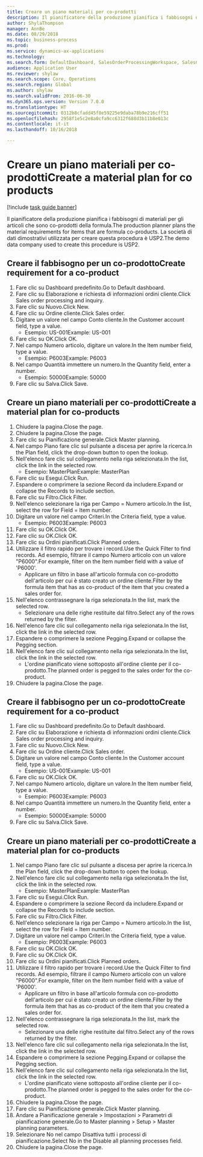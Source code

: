 ```yaml
--- 
title: Creare un piano materiali per co-prodotti
description: Il pianificatore della produzione pianifica i fabbisogni di materiali per gli articoli che sono co-prodotti della formula.
author: ShylaThompson
manager: AnnBe
ms.date: 08/29/2018
ms.topic: business-process
ms.prod: 
ms.service: dynamics-ax-applications
ms.technology: 
ms.search.form: DefaultDashboard, SalesOrderProcessingWorkspace, SalesCreateOrder, SalesTable, ReqCreatePlanWorkspace, ReqTransPlanCard, SysQueryForm, ReqTransPo
audience: Application User
ms.reviewer: shylaw
ms.search.scope: Core, Operations
ms.search.region: Global
ms.author: shylaw
ms.search.validFrom: 2016-06-30
ms.dyn365.ops.version: Version 7.0.0
ms.translationtype: HT
ms.sourcegitcommit: 0312b8cfadd45f8e59225e9daba78b9e216cff51
ms.openlocfilehash: 2958f1e5c2e8a0cfa9cc6312f688d3b11b8e013c
ms.contentlocale: it-it
ms.lasthandoff: 10/16/2018

---
```

# <a name="create-a-material-plan-for-co-products"></a><span data-ttu-id="241dd-103">Creare un piano materiali per co-prodotti</span><span class="sxs-lookup"><span data-stu-id="241dd-103">Create a material plan for co products</span></span>

[!include [task guide banner](../../includes/task-guide-banner.md)]

<span data-ttu-id="241dd-104">Il pianificatore della produzione pianifica i fabbisogni di materiali per gli articoli che sono co-prodotti della formula.</span><span class="sxs-lookup"><span data-stu-id="241dd-104">The production planner plans the material requirements for items that are formula co-products.</span></span> <span data-ttu-id="241dd-105">La società di dati dimostrativi utilizzata per creare questa procedura è USP2.</span><span class="sxs-lookup"><span data-stu-id="241dd-105">The demo data company used to create this procedure is USP2.</span></span>


## <a name="create-requirement-for-a-co-product"></a><span data-ttu-id="241dd-106">Creare il fabbisogno per un co-prodotto</span><span class="sxs-lookup"><span data-stu-id="241dd-106">Create requirement for a co-product</span></span>
1. <span data-ttu-id="241dd-107">Fare clic su Dashboard predefinito.</span><span class="sxs-lookup"><span data-stu-id="241dd-107">Go to Default dashboard.</span></span>
2. <span data-ttu-id="241dd-108">Fare clic su Elaborazione e richiesta di informazioni ordini cliente.</span><span class="sxs-lookup"><span data-stu-id="241dd-108">Click Sales order processing and inquiry.</span></span>
3. <span data-ttu-id="241dd-109">Fare clic su Nuovo.</span><span class="sxs-lookup"><span data-stu-id="241dd-109">Click New.</span></span>
4. <span data-ttu-id="241dd-110">Fare clic su Ordine cliente.</span><span class="sxs-lookup"><span data-stu-id="241dd-110">Click Sales order.</span></span>
5. <span data-ttu-id="241dd-111">Digitare un valore nel campo Conto cliente.</span><span class="sxs-lookup"><span data-stu-id="241dd-111">In the Customer account field, type a value.</span></span>
    * <span data-ttu-id="241dd-112">Esempio: US-001</span><span class="sxs-lookup"><span data-stu-id="241dd-112">Example: US-001</span></span>  
6. <span data-ttu-id="241dd-113">Fare clic su OK.</span><span class="sxs-lookup"><span data-stu-id="241dd-113">Click OK.</span></span>
7. <span data-ttu-id="241dd-114">Nel campo Numero articolo, digitare un valore.</span><span class="sxs-lookup"><span data-stu-id="241dd-114">In the Item number field, type a value.</span></span>
    * <span data-ttu-id="241dd-115">Esempio: P6003</span><span class="sxs-lookup"><span data-stu-id="241dd-115">Example: P6003</span></span>  
8. <span data-ttu-id="241dd-116">Nel campo Quantità immettere un numero.</span><span class="sxs-lookup"><span data-stu-id="241dd-116">In the Quantity field, enter a number.</span></span>
    * <span data-ttu-id="241dd-117">Esempio: 50000</span><span class="sxs-lookup"><span data-stu-id="241dd-117">Example: 50000</span></span>  
9. <span data-ttu-id="241dd-118">Fare clic su Salva.</span><span class="sxs-lookup"><span data-stu-id="241dd-118">Click Save.</span></span>

## <a name="create-a-material-plan-for-co-products"></a><span data-ttu-id="241dd-119">Creare un piano materiali per co-prodotti</span><span class="sxs-lookup"><span data-stu-id="241dd-119">Create a material plan for co-products</span></span>
1. <span data-ttu-id="241dd-120">Chiudere la pagina.</span><span class="sxs-lookup"><span data-stu-id="241dd-120">Close the page.</span></span>
2. <span data-ttu-id="241dd-121">Chiudere la pagina.</span><span class="sxs-lookup"><span data-stu-id="241dd-121">Close the page.</span></span>
3. <span data-ttu-id="241dd-122">Fare clic su Pianificazione generale.</span><span class="sxs-lookup"><span data-stu-id="241dd-122">Click Master planning.</span></span>
4. <span data-ttu-id="241dd-123">Nel campo Piano fare clic sul pulsante a discesa per aprire la ricerca.</span><span class="sxs-lookup"><span data-stu-id="241dd-123">In the Plan field, click the drop-down button to open the lookup.</span></span>
5. <span data-ttu-id="241dd-124">Nell'elenco fare clic sul collegamento nella riga selezionata.</span><span class="sxs-lookup"><span data-stu-id="241dd-124">In the list, click the link in the selected row.</span></span>
    * <span data-ttu-id="241dd-125">Esempio: MasterPlan</span><span class="sxs-lookup"><span data-stu-id="241dd-125">Example: MasterPlan</span></span>  
6. <span data-ttu-id="241dd-126">Fare clic su Esegui.</span><span class="sxs-lookup"><span data-stu-id="241dd-126">Click Run.</span></span>
7. <span data-ttu-id="241dd-127">Espandere o comprimere la sezione Record da includere.</span><span class="sxs-lookup"><span data-stu-id="241dd-127">Expand or collapse the Records to include section.</span></span>
8. <span data-ttu-id="241dd-128">Fare clic su Filtro.</span><span class="sxs-lookup"><span data-stu-id="241dd-128">Click Filter.</span></span>
9. <span data-ttu-id="241dd-129">Nell'elenco selezionare la riga per Campo = Numero articolo.</span><span class="sxs-lookup"><span data-stu-id="241dd-129">In the list, select the row for Field = Item number.</span></span>
10. <span data-ttu-id="241dd-130">Digitare un valore nel campo Criteri.</span><span class="sxs-lookup"><span data-stu-id="241dd-130">In the Criteria field, type a value.</span></span>
    * <span data-ttu-id="241dd-131">Esempio: P6003</span><span class="sxs-lookup"><span data-stu-id="241dd-131">Example: P6003</span></span>  
11. <span data-ttu-id="241dd-132">Fare clic su OK.</span><span class="sxs-lookup"><span data-stu-id="241dd-132">Click OK.</span></span>
12. <span data-ttu-id="241dd-133">Fare clic su OK.</span><span class="sxs-lookup"><span data-stu-id="241dd-133">Click OK.</span></span>
13. <span data-ttu-id="241dd-134">Fare clic su Ordini pianificati.</span><span class="sxs-lookup"><span data-stu-id="241dd-134">Click Planned orders.</span></span>
14. <span data-ttu-id="241dd-135">Utilizzare il filtro rapido per trovare i record.</span><span class="sxs-lookup"><span data-stu-id="241dd-135">Use the Quick Filter to find records.</span></span> <span data-ttu-id="241dd-136">Ad esempio, filtrare il campo Numero articolo con un valore "P6000".</span><span class="sxs-lookup"><span data-stu-id="241dd-136">For example, filter on the Item number field with a value of 'P6000'.</span></span>
    * <span data-ttu-id="241dd-137">Applicare un filtro in base all'articolo formula con co-prodotto dell'articolo per cui è stato creato un ordine cliente.</span><span class="sxs-lookup"><span data-stu-id="241dd-137">Filter by the formula item that has as co-product of the item that you created a sales order for.</span></span>  
15. <span data-ttu-id="241dd-138">Nell'elenco contrassegnare la riga selezionata.</span><span class="sxs-lookup"><span data-stu-id="241dd-138">In the list, mark the selected row.</span></span>
    * <span data-ttu-id="241dd-139">Selezionare una delle righe restituite dal filtro.</span><span class="sxs-lookup"><span data-stu-id="241dd-139">Select any of the rows returned by the filter.</span></span>  
16. <span data-ttu-id="241dd-140">Nell'elenco fare clic sul collegamento nella riga selezionata.</span><span class="sxs-lookup"><span data-stu-id="241dd-140">In the list, click the link in the selected row.</span></span>
17. <span data-ttu-id="241dd-141">Espandere o comprimere la sezione Pegging.</span><span class="sxs-lookup"><span data-stu-id="241dd-141">Expand or collapse the Pegging section.</span></span>
18. <span data-ttu-id="241dd-142">Nell'elenco fare clic sul collegamento nella riga selezionata.</span><span class="sxs-lookup"><span data-stu-id="241dd-142">In the list, click the link in the selected row.</span></span>
    * <span data-ttu-id="241dd-143">L'ordine pianificato viene sottoposto all'ordine cliente per il co-prodotto.</span><span class="sxs-lookup"><span data-stu-id="241dd-143">The planned order is pegged to the sales order for the co-product.</span></span>  
19. <span data-ttu-id="241dd-144">Chiudere la pagina.</span><span class="sxs-lookup"><span data-stu-id="241dd-144">Close the page.</span></span>

## <a name="create-requirement-for-a-co-product"></a><span data-ttu-id="241dd-145">Creare il fabbisogno per un co-prodotto</span><span class="sxs-lookup"><span data-stu-id="241dd-145">Create requirement for a co-product</span></span>
1. <span data-ttu-id="241dd-146">Fare clic su Dashboard predefinito.</span><span class="sxs-lookup"><span data-stu-id="241dd-146">Go to Default dashboard.</span></span>
2. <span data-ttu-id="241dd-147">Fare clic su Elaborazione e richiesta di informazioni ordini cliente.</span><span class="sxs-lookup"><span data-stu-id="241dd-147">Click Sales order processing and inquiry.</span></span>
3. <span data-ttu-id="241dd-148">Fare clic su Nuovo.</span><span class="sxs-lookup"><span data-stu-id="241dd-148">Click New.</span></span>
4. <span data-ttu-id="241dd-149">Fare clic su Ordine cliente.</span><span class="sxs-lookup"><span data-stu-id="241dd-149">Click Sales order.</span></span>
5. <span data-ttu-id="241dd-150">Digitare un valore nel campo Conto cliente.</span><span class="sxs-lookup"><span data-stu-id="241dd-150">In the Customer account field, type a value.</span></span>
    * <span data-ttu-id="241dd-151">Esempio: US-001</span><span class="sxs-lookup"><span data-stu-id="241dd-151">Example: US-001</span></span>  
6. <span data-ttu-id="241dd-152">Fare clic su OK.</span><span class="sxs-lookup"><span data-stu-id="241dd-152">Click OK.</span></span>
7. <span data-ttu-id="241dd-153">Nel campo Numero articolo, digitare un valore.</span><span class="sxs-lookup"><span data-stu-id="241dd-153">In the Item number field, type a value.</span></span>
    * <span data-ttu-id="241dd-154">Esempio: P6003</span><span class="sxs-lookup"><span data-stu-id="241dd-154">Example: P6003</span></span>  
8. <span data-ttu-id="241dd-155">Nel campo Quantità immettere un numero.</span><span class="sxs-lookup"><span data-stu-id="241dd-155">In the Quantity field, enter a number.</span></span>
    * <span data-ttu-id="241dd-156">Esempio: 50000</span><span class="sxs-lookup"><span data-stu-id="241dd-156">Example: 50000</span></span>  
9. <span data-ttu-id="241dd-157">Fare clic su Salva.</span><span class="sxs-lookup"><span data-stu-id="241dd-157">Click Save.</span></span>

## <a name="create-a-material-plan-for-co-products"></a><span data-ttu-id="241dd-158">Creare un piano materiali per co-prodotti</span><span class="sxs-lookup"><span data-stu-id="241dd-158">Create a material plan for co-products</span></span>
1. <span data-ttu-id="241dd-159">Nel campo Piano fare clic sul pulsante a discesa per aprire la ricerca.</span><span class="sxs-lookup"><span data-stu-id="241dd-159">In the Plan field, click the drop-down button to open the lookup.</span></span>
2. <span data-ttu-id="241dd-160">Nell'elenco fare clic sul collegamento nella riga selezionata.</span><span class="sxs-lookup"><span data-stu-id="241dd-160">In the list, click the link in the selected row.</span></span>
    * <span data-ttu-id="241dd-161">Esempio: MasterPlan</span><span class="sxs-lookup"><span data-stu-id="241dd-161">Example: MasterPlan</span></span>  
3. <span data-ttu-id="241dd-162">Fare clic su Esegui.</span><span class="sxs-lookup"><span data-stu-id="241dd-162">Click Run.</span></span>
4. <span data-ttu-id="241dd-163">Espandere o comprimere la sezione Record da includere.</span><span class="sxs-lookup"><span data-stu-id="241dd-163">Expand or collapse the Records to include section.</span></span>
5. <span data-ttu-id="241dd-164">Fare clic su Filtro.</span><span class="sxs-lookup"><span data-stu-id="241dd-164">Click Filter.</span></span>
6. <span data-ttu-id="241dd-165">Nell'elenco selezionare la riga per Campo = Numero articolo.</span><span class="sxs-lookup"><span data-stu-id="241dd-165">In the list, select the row for Field = Item number.</span></span>
7. <span data-ttu-id="241dd-166">Digitare un valore nel campo Criteri.</span><span class="sxs-lookup"><span data-stu-id="241dd-166">In the Criteria field, type a value.</span></span>
    * <span data-ttu-id="241dd-167">Esempio: P6003</span><span class="sxs-lookup"><span data-stu-id="241dd-167">Example: P6003</span></span>  
8. <span data-ttu-id="241dd-168">Fare clic su OK.</span><span class="sxs-lookup"><span data-stu-id="241dd-168">Click OK.</span></span>
9. <span data-ttu-id="241dd-169">Fare clic su OK.</span><span class="sxs-lookup"><span data-stu-id="241dd-169">Click OK.</span></span>
10. <span data-ttu-id="241dd-170">Fare clic su Ordini pianificati.</span><span class="sxs-lookup"><span data-stu-id="241dd-170">Click Planned orders.</span></span>
11. <span data-ttu-id="241dd-171">Utilizzare il filtro rapido per trovare i record.</span><span class="sxs-lookup"><span data-stu-id="241dd-171">Use the Quick Filter to find records.</span></span> <span data-ttu-id="241dd-172">Ad esempio, filtrare il campo Numero articolo con un valore "P6000".</span><span class="sxs-lookup"><span data-stu-id="241dd-172">For example, filter on the Item number field with a value of 'P6000'.</span></span>
    * <span data-ttu-id="241dd-173">Applicare un filtro in base all'articolo formula con co-prodotto dell'articolo per cui è stato creato un ordine cliente.</span><span class="sxs-lookup"><span data-stu-id="241dd-173">Filter by the formula item that has as co-product of the item that you created a sales order for.</span></span>  
12. <span data-ttu-id="241dd-174">Nell'elenco contrassegnare la riga selezionata.</span><span class="sxs-lookup"><span data-stu-id="241dd-174">In the list, mark the selected row.</span></span>
    * <span data-ttu-id="241dd-175">Selezionare una delle righe restituite dal filtro.</span><span class="sxs-lookup"><span data-stu-id="241dd-175">Select any of the rows returned by the filter.</span></span>  
13. <span data-ttu-id="241dd-176">Nell'elenco fare clic sul collegamento nella riga selezionata.</span><span class="sxs-lookup"><span data-stu-id="241dd-176">In the list, click the link in the selected row.</span></span>
14. <span data-ttu-id="241dd-177">Espandere o comprimere la sezione Pegging.</span><span class="sxs-lookup"><span data-stu-id="241dd-177">Expand or collapse the Pegging section.</span></span>
15. <span data-ttu-id="241dd-178">Nell'elenco fare clic sul collegamento nella riga selezionata.</span><span class="sxs-lookup"><span data-stu-id="241dd-178">In the list, click the link in the selected row.</span></span>
    * <span data-ttu-id="241dd-179">L'ordine pianificato viene sottoposto all'ordine cliente per il co-prodotto.</span><span class="sxs-lookup"><span data-stu-id="241dd-179">The planned order is pegged to the sales order for the co-product.</span></span>  
16. <span data-ttu-id="241dd-180">Chiudere la pagina.</span><span class="sxs-lookup"><span data-stu-id="241dd-180">Close the page.</span></span>
17. <span data-ttu-id="241dd-181">Fare clic su Pianificazione generale.</span><span class="sxs-lookup"><span data-stu-id="241dd-181">Click Master planning.</span></span>
18. <span data-ttu-id="241dd-182">Andare a Pianificazione generale > Impostazioni > Parametri di pianificazione generale.</span><span class="sxs-lookup"><span data-stu-id="241dd-182">Go to Master planning > Setup > Master planning parameters.</span></span>
19. <span data-ttu-id="241dd-183">Selezionare No nel campo Disattiva tutti i processi di pianificazione.</span><span class="sxs-lookup"><span data-stu-id="241dd-183">Select No in the Disable all planning processes field.</span></span>
20. <span data-ttu-id="241dd-184">Chiudere la pagina.</span><span class="sxs-lookup"><span data-stu-id="241dd-184">Close the page.</span></span>


